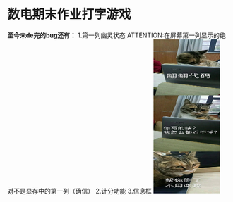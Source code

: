 # 数电期末作业打字游戏
**至今未de完的bug还有：**
  1.第一列幽灵状态
    ATTENTION:在屏幕第一列显示的绝对不是显存中的第一列（确信）
  2.计分功能 
  3.信息框
<img src=https://github.com/0APPTI0/Java_DataStructure/blob/master/imagines/DBF95B1D20B6DFBECFA2582F21E78316.jpg width="150" height="350" alt="图片加载失败"/>
